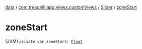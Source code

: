 [data](../../index.md) / [com.treadhill.app.views.customViews](../index.md) / [Slider](index.md) / [zoneStart](./zone-start.md)

# zoneStart

(JVM) `private var zoneStart: `[`Float`](https://kotlinlang.org/api/latest/jvm/stdlib/kotlin/-float/index.html)